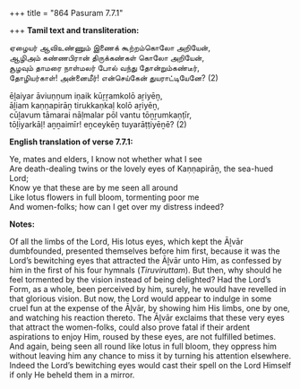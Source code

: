 +++
title = "864 Pasuram 7.7.1"

+++
**Tamil text and transliteration:**

ஏழையர் ஆவிஉண்ணும் இணைக் கூற்றம்கொலோ அறியேன்,  
ஆழிஅம் கண்ணபிரான் திருக்கண்கள் கொலோ அறியேன்,  
சூழவும் தாமரை நாள்மலர் போல் வந்து தோன்றும்கண்டீர்,  
தோழியர்காள்! அன்னைமீர்! என்செய்கேன் துயராட்டியேனே? (2)

ēḻaiyar āviuṇṇum iṇaik kūṟṟamkolō aṟiyēṉ,  
āḻiam kaṇṇapirāṉ tirukkaṇkaḷ kolō aṟiyēṉ,  
cūḻavum tāmarai nāḷmalar pōl vantu tōṉṟumkaṇṭīr,  
tōḻiyarkāḷ! aṉṉaimīr! eṉceykēṉ tuyarāṭṭiyēṉē? (2)

**English translation of verse 7.7.1:**

Ye, mates and elders, I know not whether what I see  
Are death-dealing twins or the lovely eyes of Kaṇṇapirāṉ, the sea-hued Lord;  
Know ye that these are by me seen all around  
Like lotus flowers in full bloom, tormenting poor me  
And women-folks; how can I get over my distress indeed?

**Notes:**

Of all the limbs of the Lord, His lotus eyes, which kept the Āḻvār dumbfounded, presented themselves before him first, because it was the Lord’s bewitching eyes that attracted the Āḻvār unto Him, as confessed by him in the first of his four hymnals (*Tiruviruttam*). But then, why should he feel tormented by the vision instead of being delighted? Had the Lord’s Form, as a whole, been perceived by him, surely, he would have revelled in that glorious vision. But now, the Lord would appear to indulge in some cruel fun at the expense of the Āḻvār, by showing him His limbs, one by one, and watching his reaction thereto. The Āḻvār exclaims that these very eyes that attract the women-folks, could also prove fatal if their ardent aspirations to enjoy Him, roused by these eyes, are not fulfilled betimes. And again, being seen all round like lotus in full bloom, they oppress him without leaving him any chance to miss it by turning his attention elsewhere. Indeed the Lord’s bewitching eyes would cast their spell on the Lord Himself if only He beheld them in a mirror.


